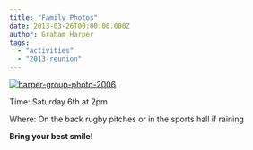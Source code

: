 ```yaml
---
title: "Family Photos"
date: 2013-03-26T00:00:00.000Z
author: Graham Harper
tags:
  - "activities"
  - "2013-reunion"
---
```


[![harper-group-photo-2006](https://f001.backblazeb2.com/file/harperfamily-media/harper-group-photo-2006.jpg)](https://f001.backblazeb2.com/file/harperfamily-media/harper-group-photo-2006.jpg)

Time: Saturday 6th at 2pm

Where: On the back rugby pitches or in the sports hall if raining

**Bring your best smile!**
